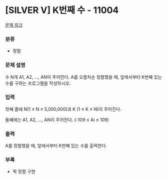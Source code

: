 # [SILVER V] K번째 수 - 11004

[문제 링크](https://www.acmicpc.net/problem/11004)

### 분류

- 정렬

### 문제 설명

수 N개 A1, A2, ..., AN이 주어진다. A를 오름차순 정렬했을 때, 앞에서부터 K번째 있는 수를 구하는 프로그램을 작성하시오.


### 입력

첫째 줄에 N(1 ≤ N ≤ 5,000,000)과 K (1 ≤ K ≤ N)이 주어진다.

둘째에는 A1, A2, ..., AN이 주어진다. (-109 ≤ Ai ≤ 109)
### 출력

A를 정렬했을 때, 앞에서부터 K번째 있는 수를 출력한다.
### 부록

- 퀵 정렬 구현


